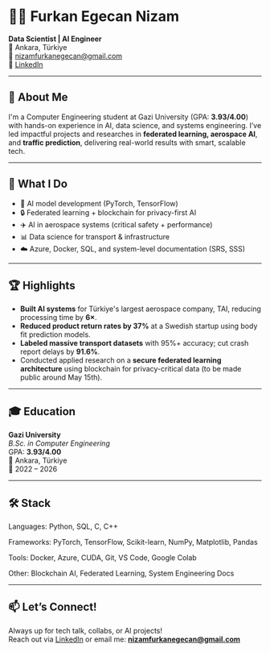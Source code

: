 # 👨‍💻 Furkan Egecan Nizam

**Data Scientist | AI Engineer**  
📍 Ankara, Türkiye  
📧 nizamfurkanegecan@gmail.com  
🔗 [LinkedIn](https://www.linkedin.com/in/furkan-egecan-nizam)

---

## 🚀 About Me

I'm a Computer Engineering student at Gazi University (GPA: **3.93/4.00**) with hands-on experience in AI, data science, and systems engineering. I’ve led impactful projects and researches in **federated learning, aerospace AI**, and **traffic prediction**, delivering real-world results with smart, scalable tech.

---

## 🧠 What I Do

- 🔬 AI model development (PyTorch, TensorFlow)
- 🔒 Federated learning + blockchain for privacy-first AI
- ✈️ AI in aerospace systems (critical safety + performance)
- 📊 Data science for transport & infrastructure
- ☁️ Azure, Docker, SQL, and system-level documentation (SRS, SSS)

---

## 🏆 Highlights

- **Built AI systems** for Türkiye's largest aerospace company, TAI, reducing processing time by **6×**.
- **Reduced product return rates by 37%** at a Swedish startup using body fit prediction models.
- **Labeled massive transport datasets** with 95%+ accuracy; cut crash report delays by **91.6%**.
- Conducted applied research on a **secure federated learning architecture** using blockchain for privacy-critical data (to be made public around May 15th).

---

## 🎓 Education

**Gazi University**  
*B.Sc. in Computer Engineering*  
GPA: **3.93/4.00**  
📍 Ankara, Türkiye  
📅 2022 – 2026

---

## 🛠️ Stack

Languages: Python, SQL, C, C++ 

Frameworks: PyTorch, TensorFlow, Scikit-learn, NumPy, Matplotlib, Pandas 

Tools: Docker, Azure, CUDA, Git, VS Code, Google Colab 

Other: Blockchain AI, Federated Learning, System Engineering Docs

---

## 📫 Let’s Connect!

Always up for tech talk, collabs, or AI projects!  
Reach out via [LinkedIn](https://www.linkedin.com/in/furkan-egecan-nizam) or email me: **nizamfurkanegecan@gmail.com**

